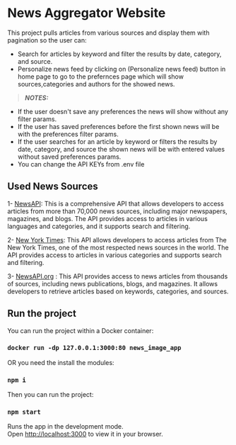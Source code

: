 # News Aggregator Website

This project pulls articles from various sources and display them with pagination so the user can:
- Search for articles by keyword and filter the results by date, category, and source.
- Personalize news feed by clicking on (Personalize news feed) button in home page to go to the prefernces page which will show sources,categories and authors for the showed news.

 > **_NOTES:_** 
- If the user doesn't save any preferences the news will show without any filter params.
- If the user has saved preferences before the first shown news will be with the preferences filter params.
- If the user searches for an article by keyword or filters the results by date, category, and source the shown news will be with entered values without saved preferences params.
- You can change the API KEYs from .env file





## Used News Sources
1- [NewsAPI](https://newsapi.ai/documentation?tab=searchArticles&lang=rest): This is a comprehensive API that allows developers to access articles from
more than 70,000 news sources, including major newspapers, magazines, and blogs.
The API provides access to articles in various languages and categories, and it supports
search and filtering.

2- [New York Times](https://developer.nytimes.com/docs/articlesearch-product/1/routes/articlesearch.json/get): This API allows developers to access articles from The New York
Times, one of the most respected news sources in the world. The API provides access
to articles in various categories and supports search and filtering.

3- [NewsAPI.org](https://newsapi.org/docs/endpoints) : This API provides access to news articles from thousands of sources,
including news publications, blogs, and magazines. It allows developers to retrieve
articles based on keywords, categories, and sources.

## Run the project

You can run the project within a Docker container:

### `docker run -dp 127.0.0.1:3000:80 news_image_app`

OR you need the install the modules:
### `npm i`

Then you can run the project:

### `npm start`

Runs the app in the development mode.\
Open [http://localhost:3000](http://localhost:3000) to view it in your browser.